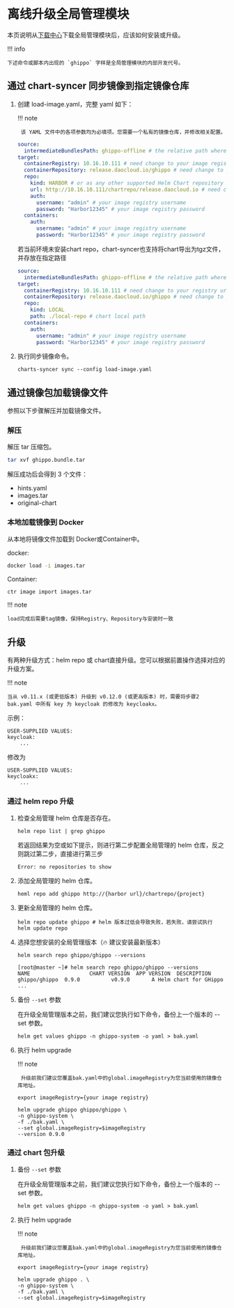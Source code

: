 # 离线升级全局管理模块

本页说明从[下载中心](../../download/dce5.md)下载全局管理模块后，应该如何安装或升级。

!!! info

    下述命令或脚本内出现的 `ghippo` 字样是全局管理模块的内部开发代号。

## 通过 chart-syncer 同步镜像到指定镜像仓库

1. 创建 load-image.yaml，完整 yaml 如下：  

    !!! note  
        
        该 YAML 文件中的各项参数均为必填项。您需要一个私有的镜像仓库，并修改相关配置。
    ```yaml
    source:
      intermediateBundlesPath: ghippo-offline # the relative path where your do charts-syncer,but not relative path between this yaml and offline-package
    target:
      containerRegistry: 10.16.10.111 # need change to your image registry url
      containerRepository: release.daocloud.io/ghippo # need change to your image repository
      repo:
        kind: HARBOR # or as any other supported Helm Chart repository kinds
        url: http://10.16.10.111/chartrepo/release.daocloud.io # need change to your chart repo url
        auth:
          username: "admin" # your image registry username
          password: "Harbor12345" # your image registry password
      containers:
        auth:
          username: "admin" # your image registry username
          password: "Harbor12345" # your image registry password
    ```
    
    若当前环境未安装chart repo，chart-syncer也支持将chart导出为tgz文件，并存放在指定路径
    
    ```yaml
    source:
      intermediateBundlesPath: ghippo-offline # the relative path where your do charts-syncer,but not relative path between this yaml and offline-package
    target:
      containerRegistry: 10.16.10.111 # need change to your registry url
      containerRepository: release.daocloud.io/ghippo # need change to your image repository
      repo:
        kind: LOCAL
        path: ./local-repo # chart local path
      containers:
        auth:
          username: "admin" # your image registry username
          password: "Harbor12345" # your image registry password
    ```
    
    
1. 执行同步镜像命令。

    ```shell
    charts-syncer sync --config load-image.yaml
    ```
    
## 通过镜像包加载镜像文件

参照以下步骤解压并加载镜像文件。

### 解压

解压 tar 压缩包。

```sh
tar xvf ghippo.bundle.tar
```

解压成功后会得到 3 个文件：

- hints.yaml
- images.tar
- original-chart

### 本地加载镜像到 Docker

从本地将镜像文件加载到 Docker或Container中。

docker:
```sh
docker load -i images.tar
```

Container:
```sh
ctr image import images.tar
```
!!! note

    load完成后需要tag镜像，保持Registry、Repository与安装时一致

## 升级

有两种升级方式：helm repo 或 chart直接升级。您可以根据前置操作选择对应的升级方案。  
    
!!! note  

    当从 v0.11.x (或更低版本) 升级到 v0.12.0 (或更高版本) 时，需要将步骤2 bak.yaml 中所有 key 为 keycloak 的修改为 keycloakx。  
        
示例：  

```shell
USER-SUPPLIED VALUES:
keycloak:
    ...
```

修改为

```shell
USER-SUPPLIED VALUES:
keycloakx:
    ...
```

### 通过 helm repo 升级

1. 检查全局管理 helm 仓库是否存在。

    ```
    helm repo list | grep ghippo
    ```
    
    若返回结果为空或如下提示，则进行第二步配置全局管理的 helm 仓库，反之则跳过第二步，直接进行第三步
    
    ```
    Error: no repositories to show
    ```

1. 添加全局管理的 helm 仓库。

    ```shell
    heml repo add ghippo http://{harbor url}/chartrepo/{project}
    ```
    
1. 更新全局管理的 helm 仓库。

    ```shell
    helm repo update ghippo # helm 版本过低会导致失败，若失败，请尝试执行 helm update repo
    ```

1. 选择您想安装的全局管理版本（🔥 建议安装最新版本）

    ```shell
    helm search repo ghippo/ghippo --versions
    ```

    ```none
    [root@master ~]# helm search repo ghippo/ghippo --versions
    NAME                   CHART VERSION  APP VERSION  DESCRIPTION
    ghippo/ghippo  0.9.0          v0.9.0       A Helm chart for GHippo
    ...
    ```

1. 备份 `--set` 参数

    在升级全局管理版本之前，我们建议您执行如下命令，备份上一个版本的 --set 参数。

    ```shell
    helm get values ghippo -n ghippo-system -o yaml > bak.yaml
    ```

1. 执行 helm upgrade

    !!! note
        
        升级前我们建议您覆盖bak.yaml中的global.imageRegistry为您当前使用的镜像仓库地址。
    
    ```
    export imageRegistry={your image registry}
    ```
    
    ```
    helm upgrade ghippo ghippo/ghippo \
    -n ghippo-system \
    -f ./bak.yaml \
    --set global.imageRegistry=$imageRegistry
    --version 0.9.0
    ```

### 通过 chart 包升级

1. 备份 `--set` 参数

    在升级全局管理版本之前，我们建议您执行如下命令，备份上一个版本的 --set 参数。

    ```shell
    helm get values ghippo -n ghippo-system -o yaml > bak.yaml
    ```

1. 执行 helm upgrade

    !!! note
        
        升级前我们建议您覆盖bak.yaml中的global.imageRegistry为您当前使用的镜像仓库地址。
    
    ```
    export imageRegistry={your image registry}
    ```
    
    ```
    helm upgrade ghippo . \
    -n ghippo-system \
    -f ./bak.yaml \
    --set global.imageRegistry=$imageRegistry
    ```
